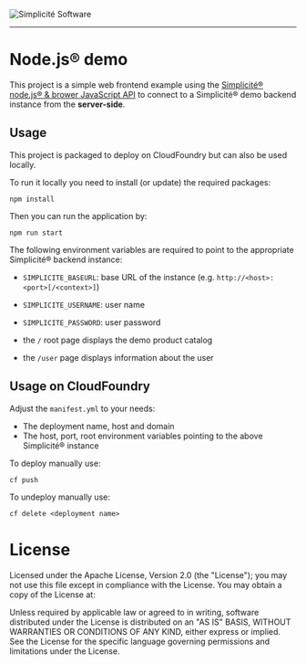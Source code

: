 ![Simplicit&eacute; Software](https://www.simplicite.io/resources/logos/logo250.png)
* * *

Node.js&reg; demo
=================

This project is a simple web frontend example using
the [Simplicit&eacute;&reg; node.js&reg; &amp; brower JavaScript API](https://www.npmjs.com/package/simplicite)
to connect to a Simplicit&eacute;&reg; demo backend instance from the **server-side**.

Usage
-----

This project is packaged to deploy on CloudFoundry but can also be used locally.

To run it locally you need to install (or update) the required packages:

	npm install

Then you can run the application by:

	npm run start

The following environment variables are required to point to the appropriate Simplicit&eacute;&reg; backend instance:

- `SIMPLICITE_BASEURL`: base URL of the instance (e.g. `http://<host>:<port>[/<context>]`)
- `SIMPLICITE_USERNAME`: user name
- `SIMPLICITE_PASSWORD`: user password

- the `/` root page displays the demo product catalog
- the `/user` page displays information about the user

Usage on CloudFoundry
---------------------

Adjust the `manifest.yml` to your needs:

- The deployment name, host and domain
- The host, port, root environment variables pointing to the above Simplicit&eacute;&reg; instance

To deploy manually use:

	cf push

To undeploy manually use:

	cf delete <deployment name>

License
=======

Licensed under the Apache License, Version 2.0 (the "License");
you may not use this file except in compliance with the License.
You may obtain a copy of the License at:

[](http://www.apache.org/licenses/LICENSE-2.0)

Unless required by applicable law or agreed to in writing, software
distributed under the License is distributed on an "AS IS" BASIS,
WITHOUT WARRANTIES OR CONDITIONS OF ANY KIND, either express or implied.
See the License for the specific language governing permissions and
limitations under the License.
